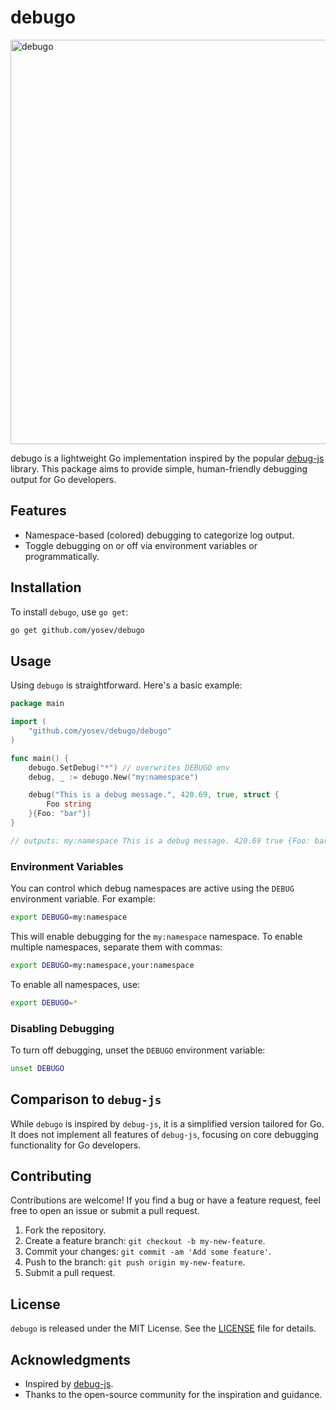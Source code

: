# debugo

<img width="647" src="https://github.com/user-attachments/assets/2b5d9516-ae54-4868-ae5b-c9cef13015cc" alt="debugo" />

debugo is a lightweight Go implementation inspired by the popular [debug-js](https://github.com/debug-js/debug) library. This package aims to provide simple, human-friendly debugging output for Go developers.

## Features

- Namespace-based (colored) debugging to categorize log output.
- Toggle debugging on or off via environment variables or programmatically.

## Installation

To install `debugo`, use `go get`:

```bash
go get github.com/yosev/debugo
```

## Usage

Using `debugo` is straightforward. Here's a basic example:

```go
package main

import (
	"github.com/yosev/debugo/debugo"
)

func main() {
	debugo.SetDebug("*") // overwrites DEBUGO env
	debug, _ := debugo.New("my:namespace")

	debug("This is a debug message.", 420.69, true, struct {
		Foo string
	}{Foo: "bar"})
}

// outputs: my:namespace This is a debug message. 420.69 true {Foo: bar} +0ms
```

### Environment Variables

You can control which debug namespaces are active using the `DEBUG` environment variable. For example:

```bash
export DEBUGO=my:namespace
```

This will enable debugging for the `my:namespace` namespace. To enable multiple namespaces, separate them with commas:

```bash
export DEBUGO=my:namespace,your:namespace
```

To enable all namespaces, use:

```bash
export DEBUGO=*
```

### Disabling Debugging

To turn off debugging, unset the `DEBUGO` environment variable:

```bash
unset DEBUGO
```

## Comparison to `debug-js`

While `debugo` is inspired by `debug-js`, it is a simplified version tailored for Go. It does not implement all features of `debug-js`, focusing on core debugging functionality for Go developers.

## Contributing

Contributions are welcome! If you find a bug or have a feature request, feel free to open an issue or submit a pull request.

1. Fork the repository.
2. Create a feature branch: `git checkout -b my-new-feature`.
3. Commit your changes: `git commit -am 'Add some feature'`.
4. Push to the branch: `git push origin my-new-feature`.
5. Submit a pull request.

## License

`debugo` is released under the MIT License. See the [LICENSE](LICENSE) file for details.

## Acknowledgments

- Inspired by [debug-js](https://github.com/debug-js/debug).
- Thanks to the open-source community for the inspiration and guidance.
